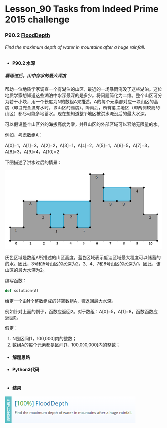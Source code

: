 # Lesson_90 Tasks from Indeed Prime 2015 challenge


### P90.2 [FloodDepth](https://app.codility.com/programmers/lessons/90-tasks_from_indeed_prime_2015_challenge/flood_depth/) 


###### Find the maximum depth of water in mountains after a huge rainfall.

* #### P90.2 水深


##### 暴雨过后，山中存水的最大深度

帮助一位地质学家调查一个有湖泊的山区。最近的一场暴雨淹没了这些湖泊。这位地质学家想知道这些湖泊中水深最深的是多少。将问题简化为二维。整个山区可分为若干小块，用一个长度为N的数组A来描述。A的每个元素都对应一块山区的高度（即当完全没有水时，该山区的高度）。降雨后，所有低洼地区（即两侧较高的山区）都尽可能多地蓄水。现在想知道整个地区被洪水淹没后的最大水深。

可以假设整个山区外的海拔高度为零，并且山区的外部区域可以容纳无限量的水。

例如，考虑数组A：

A[0]=1，A[1]=3，A[2]=2，A[3]=1，A[4]=2，A[5]=1，A[6]=5，A[7]=3，A[8]=3，A[9]=4，A[10]=2

下图描述了洪水过后的情景：

![image](https://github.com/Anfany/Codility-Lessons-By-Python3/blob/master/L90_Tasks%20from%20Indeed%20Prime%202015%20challenge/90.2.1.png)

灰色区域是数组A所描述的山区高度，蓝色区域表示低洼区域最大程度可以储蓄的的水。因此，3号和5号山区的水深为2，2、4、7和8号山区的水深为1。因此，该山区的最大水深为2。

编写函数：
```python
def solution(A)
```

给定一个由N个整数组成的非空数组A，则返回最大水深。

例如针对上面的例子，函数应返回2。对于数组：A[0]=5，A[1]=8，函数函数应返回0。

假定：
  1. N是区间[1，100,000]内的整数；
  2. 数组A的每个元素都是区间[1，100,000,000]内的整数；
 

* #### 解题思路



* #### Python3代码


```python

```


* #### 结果


![image](https://github.com/Anfany/Codility-Lessons-By-Python3/blob/master/L90_Tasks%20from%20Indeed%20Prime%202015%20challenge/90.2.png)
